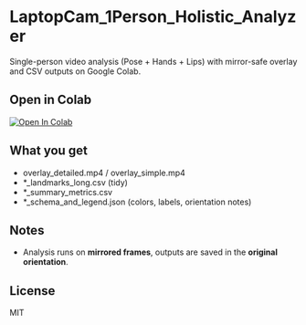 # LaptopCam_1Person_Holistic_Analyzer

Single-person video analysis (Pose + Hands + Lips) with mirror-safe overlay and CSV outputs on Google Colab.

## Open in Colab
[![Open In Colab](https://colab.research.google.com/assets/colab-badge.svg)](https://github.com/cSAS3/MediaPipe-usage-codes/blob/main/LaptopCam_1Person_Holistic_Analyzer.ipynb)

## What you get
- overlay_detailed.mp4 / overlay_simple.mp4
- *_landmarks_long.csv (tidy)
- *_summary_metrics.csv
- *_schema_and_legend.json (colors, labels, orientation notes)

## Notes
- Analysis runs on **mirrored frames**, outputs are saved in the **original orientation**.

## License
MIT
